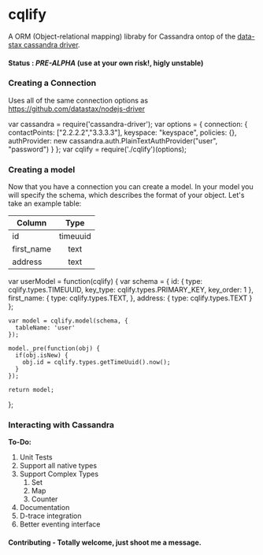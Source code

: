 # cqlify 
A ORM (Object-relational mapping) libraby for Cassandra ontop of the [data-stax cassandra driver](https://github.com/datastax/nodejs-driver).  

#### Status : *PRE-ALPHA* (use at your own risk!, higly unstable)

### Creating a Connection
Uses all of the same connection options as https://github.com/datastax/nodejs-driver
  
  var cassandra = require('cassandra-driver');
  var options = {
    connection: {
      contactPoints: ["2.2.2.2","3.3.3.3"],
      keyspace: "keyspace",
      policies: {},
      authProvider: new cassandra.auth.PlainTextAuthProvider("user", "password")
    }
  };
var cqlify = require('./cqlify')(options);


### Creating a model
Now that you have a connection you can create a model.  In your model you will specify the schema, which describes the format of your object.  Let's take an example table:

| Column        | Type           
| ------------- |:-------------:
| id            | timeuuid
| first_name    | text      
| address       | text      

var userModel = function(cqlify) {
    var schema = {
      id: {
        type: cqlify.types.TIMEUUID,
        key_type: cqlify.types.PRIMARY_KEY,
        key_order: 1
      },
      first_name: {
        type: cqlify.types.TEXT,
      },
      address: {
        type: cqlify.types.TEXT
      }
    };

    var model = cqlify.model(schema, {
      tableName: 'user'
    });

    model._pre(function(obj) {
      if(obj.isNew) {
        obj.id = cqlify.types.getTimeUuid().now();
      }
    });

    return model;
  };


### Interacting with Cassandra




**To-Do:**
   1. Unit Tests
   2. Support all native types
   3. Support Complex Types
      1. Set
      2. Map
      3. Counter
   4. Documentation
   5. D-trace integration
   6. Better eventing interface


#### Contributing - Totally welcome, just shoot me a message.
